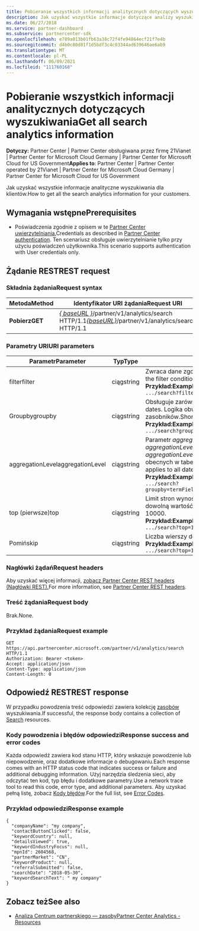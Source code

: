 ```yaml
---
title: Pobieranie wszystkich informacji analitycznych dotyczących wyszukiwania
description: Jak uzyskać wszystkie informacje dotyczące analizy wyszukiwania.
ms.date: 06/27/2018
ms.service: partner-dashboard
ms.subservice: partnercenter-sdk
ms.openlocfilehash: e789a013b01fb63a38c72f4fe94864ecf21f7e4b
ms.sourcegitcommit: d4b0c80d81f1d5bdf3c4c03344ad639646ae6ab9
ms.translationtype: MT
ms.contentlocale: pl-PL
ms.lasthandoff: 06/09/2021
ms.locfileid: "111760168"
---
```

# <a name="get-all-search-analytics-information"></a><span data-ttu-id="909cf-103">Pobieranie wszystkich informacji analitycznych dotyczących wyszukiwania</span><span class="sxs-lookup"><span data-stu-id="909cf-103">Get all search analytics information</span></span>

<span data-ttu-id="909cf-104">**Dotyczy:** Partner Center | Partner Center obsługiwana przez firmę 21Vianet | Partner Center for Microsoft Cloud Germany | Partner Center for Microsoft Cloud for US Government</span><span class="sxs-lookup"><span data-stu-id="909cf-104">**Applies to**: Partner Center | Partner Center operated by 21Vianet | Partner Center for Microsoft Cloud Germany | Partner Center for Microsoft Cloud for US Government</span></span>

<span data-ttu-id="909cf-105">Jak uzyskać wszystkie informacje analityczne wyszukiwania dla klientów.</span><span class="sxs-lookup"><span data-stu-id="909cf-105">How to get all the search analytics information for your customers.</span></span>

## <a name="prerequisites"></a><span data-ttu-id="909cf-106">Wymagania wstępne</span><span class="sxs-lookup"><span data-stu-id="909cf-106">Prerequisites</span></span>

- <span data-ttu-id="909cf-107">Poświadczenia zgodnie z opisem w te [Partner Center uwierzytelniania.](partner-center-authentication.md)</span><span class="sxs-lookup"><span data-stu-id="909cf-107">Credentials as described in [Partner Center authentication](partner-center-authentication.md).</span></span> <span data-ttu-id="909cf-108">Ten scenariusz obsługuje uwierzytelnianie tylko przy użyciu poświadczeń użytkownika.</span><span class="sxs-lookup"><span data-stu-id="909cf-108">This scenario supports authentication with User credentials only.</span></span>

## <a name="rest-request"></a><span data-ttu-id="909cf-109">Żądanie REST</span><span class="sxs-lookup"><span data-stu-id="909cf-109">REST request</span></span>

### <a name="request-syntax"></a><span data-ttu-id="909cf-110">Składnia żądania</span><span class="sxs-lookup"><span data-stu-id="909cf-110">Request syntax</span></span>

| <span data-ttu-id="909cf-111">Metoda</span><span class="sxs-lookup"><span data-stu-id="909cf-111">Method</span></span>  | <span data-ttu-id="909cf-112">Identyfikator URI żądania</span><span class="sxs-lookup"><span data-stu-id="909cf-112">Request URI</span></span> |
|---------|-------------|
| <span data-ttu-id="909cf-113">**Pobierz**</span><span class="sxs-lookup"><span data-stu-id="909cf-113">**GET**</span></span> | <span data-ttu-id="909cf-114">[*\{ baseURL \}*](partner-center-rest-urls.md)/partner/v1/analytics/search HTTP/1.1</span><span class="sxs-lookup"><span data-stu-id="909cf-114">[*\{baseURL\}*](partner-center-rest-urls.md)/partner/v1/analytics/search HTTP/1.1</span></span> |

### <a name="uri-parameters"></a><span data-ttu-id="909cf-115">Parametry URI</span><span class="sxs-lookup"><span data-stu-id="909cf-115">URI parameters</span></span>

|    <span data-ttu-id="909cf-116">Parametr</span><span class="sxs-lookup"><span data-stu-id="909cf-116">Parameter</span></span>     |  <span data-ttu-id="909cf-117">Typ</span><span class="sxs-lookup"><span data-stu-id="909cf-117">Type</span></span>  |                                                                                                                   <span data-ttu-id="909cf-118">Opis</span><span class="sxs-lookup"><span data-stu-id="909cf-118">Description</span></span>                                                                                                                    |
|------------------|--------|--------------------------------------------------------------------------------------------------------------------------------------------------------------------------------------------------------------------------------------------------|
|      <span data-ttu-id="909cf-119">filter</span><span class="sxs-lookup"><span data-stu-id="909cf-119">filter</span></span>      | <span data-ttu-id="909cf-120">ciąg</span><span class="sxs-lookup"><span data-stu-id="909cf-120">string</span></span> |                                                                     <span data-ttu-id="909cf-121">Zwraca dane zgodne z warunkiem filtru.</span><span class="sxs-lookup"><span data-stu-id="909cf-121">Returns data matching the filter condition.</span></span> </br> <span data-ttu-id="909cf-122">**Przykład:**</span><span class="sxs-lookup"><span data-stu-id="909cf-122">**Example:**</span></span></br> `.../search?filter=field eq 'value'`                                                                     |
|     <span data-ttu-id="909cf-123">Groupby</span><span class="sxs-lookup"><span data-stu-id="909cf-123">groupby</span></span>      | <span data-ttu-id="909cf-124">ciąg</span><span class="sxs-lookup"><span data-stu-id="909cf-124">string</span></span> |                                         <span data-ttu-id="909cf-125">Obsługuje zarówno terminy, jak i daty.</span><span class="sxs-lookup"><span data-stu-id="909cf-125">Supports both terms and dates.</span></span> <span data-ttu-id="909cf-126">Logika obwodu krótkiego ograniczająca liczbę zasobników.</span><span class="sxs-lookup"><span data-stu-id="909cf-126">Short circuit logic to limit the number of buckets.</span></span> </br> <span data-ttu-id="909cf-127">**Przykład:**</span><span class="sxs-lookup"><span data-stu-id="909cf-127">**Example:**</span></span></br> `.../search?groupby=termField1,dateField1,termField2`                                         |
| <span data-ttu-id="909cf-128">aggregationLevel</span><span class="sxs-lookup"><span data-stu-id="909cf-128">aggregationLevel</span></span> | <span data-ttu-id="909cf-129">ciąg</span><span class="sxs-lookup"><span data-stu-id="909cf-129">string</span></span> | <span data-ttu-id="909cf-130">Parametr *aggregationLevel* wymaga *pogrupowania wartości*.</span><span class="sxs-lookup"><span data-stu-id="909cf-130">The *aggregationLevel* parameter requires a *groupby*.</span></span> <span data-ttu-id="909cf-131">Parametr *aggregationLevel* ma zastosowanie do wszystkich pól daty obecnych w tabeli *grupowania*.</span><span class="sxs-lookup"><span data-stu-id="909cf-131">The *aggregationLevel* parameter applies to all date fields present in the *groupby*.</span></span> </br> <span data-ttu-id="909cf-132">**Przykład:**</span><span class="sxs-lookup"><span data-stu-id="909cf-132">**Example:**</span></span></br>  `.../search?groupby=termField1,dateField1,termField2&aggregationLevel=day` |
|       <span data-ttu-id="909cf-133">top (pierwsze)</span><span class="sxs-lookup"><span data-stu-id="909cf-133">top</span></span>        | <span data-ttu-id="909cf-134">ciąg</span><span class="sxs-lookup"><span data-stu-id="909cf-134">string</span></span> |                                                                     <span data-ttu-id="909cf-135">Limit stron wynosi 10000.</span><span class="sxs-lookup"><span data-stu-id="909cf-135">The page limit is 10000.</span></span> <span data-ttu-id="909cf-136">Przyjmuje dowolną wartość mniejszą niż 10000.</span><span class="sxs-lookup"><span data-stu-id="909cf-136">Takes any value less than 10000.</span></span>  </br> <span data-ttu-id="909cf-137">**Przykład:**</span><span class="sxs-lookup"><span data-stu-id="909cf-137">**Example:**</span></span></br>  `.../search?top=100`                                                                     |
|       <span data-ttu-id="909cf-138">Pomiń</span><span class="sxs-lookup"><span data-stu-id="909cf-138">skip</span></span>       | <span data-ttu-id="909cf-139">ciąg</span><span class="sxs-lookup"><span data-stu-id="909cf-139">string</span></span> |                                                                                  <span data-ttu-id="909cf-140">Liczba wierszy do pominięcia.</span><span class="sxs-lookup"><span data-stu-id="909cf-140">Number of rows to skip.</span></span> </br> <span data-ttu-id="909cf-141">**Przykład:**</span><span class="sxs-lookup"><span data-stu-id="909cf-141">**Example:**</span></span></br> `.../search?top=100&skip=100`                                                                                   |

### <a name="request-headers"></a><span data-ttu-id="909cf-142">Nagłówki żądań</span><span class="sxs-lookup"><span data-stu-id="909cf-142">Request headers</span></span>

<span data-ttu-id="909cf-143">Aby uzyskać więcej informacji, [zobacz Partner Center REST headers (Nagłówki REST).](headers.md)</span><span class="sxs-lookup"><span data-stu-id="909cf-143">For more information, see [Partner Center REST headers](headers.md).</span></span>

### <a name="request-body"></a><span data-ttu-id="909cf-144">Treść żądania</span><span class="sxs-lookup"><span data-stu-id="909cf-144">Request body</span></span>

<span data-ttu-id="909cf-145">Brak.</span><span class="sxs-lookup"><span data-stu-id="909cf-145">None.</span></span>

### <a name="request-example"></a><span data-ttu-id="909cf-146">Przykład żądania</span><span class="sxs-lookup"><span data-stu-id="909cf-146">Request example</span></span>

```http
GET https://api.partnercenter.microsoft.com/partner/v1/analytics/search HTTP/1.1
Authorization: Bearer <token>
Accept: application/json
Content-Type: application/json
Content-Length: 0
```

## <a name="rest-response"></a><span data-ttu-id="909cf-147">Odpowiedź REST</span><span class="sxs-lookup"><span data-stu-id="909cf-147">REST response</span></span>

<span data-ttu-id="909cf-148">W przypadku powodzenia treść odpowiedzi zawiera kolekcję [zasobów](partner-center-analytics-resources.md#search-resource) wyszukiwania.</span><span class="sxs-lookup"><span data-stu-id="909cf-148">If successful, the response body contains a collection of [Search](partner-center-analytics-resources.md#search-resource) resources.</span></span>

### <a name="response-success-and-error-codes"></a><span data-ttu-id="909cf-149">Kody powodzenia i błędów odpowiedzi</span><span class="sxs-lookup"><span data-stu-id="909cf-149">Response success and error codes</span></span>

<span data-ttu-id="909cf-150">Każda odpowiedź zawiera kod stanu HTTP, który wskazuje powodzenie lub niepowodzenie, oraz dodatkowe informacje o debugowaniu.</span><span class="sxs-lookup"><span data-stu-id="909cf-150">Each response comes with an HTTP status code that indicates success or failure and additional debugging information.</span></span> <span data-ttu-id="909cf-151">Użyj narzędzia śledzenia sieci, aby odczytać ten kod, typ błędu i dodatkowe parametry.</span><span class="sxs-lookup"><span data-stu-id="909cf-151">Use a network trace tool to read this code, error type, and additional parameters.</span></span> <span data-ttu-id="909cf-152">Aby uzyskać pełną listę, zobacz [Kody błędów](error-codes.md).</span><span class="sxs-lookup"><span data-stu-id="909cf-152">For the full list, see [Error Codes](error-codes.md).</span></span>

### <a name="response-example"></a><span data-ttu-id="909cf-153">Przykład odpowiedzi</span><span class="sxs-lookup"><span data-stu-id="909cf-153">Response example</span></span>

```http
{
  "companyName": "my company",
  "contactButtonClicked": false,
  "keywordCountry": null,
  "detailsViewed": true,
  "keywordIndustryFocus": null,
  "mpnId": 2604568,
  "partnerMarket": "CN",
  "keywordProduct": null,
  "referralSubmitted": false,
  "searchDate": "2018-05-30",
  "keywordSearchText": " my company"
}
```

## <a name="see-also"></a><span data-ttu-id="909cf-154">Zobacz też</span><span class="sxs-lookup"><span data-stu-id="909cf-154">See also</span></span>

- [<span data-ttu-id="909cf-155">Analiza Centrum partnerskiego — zasoby</span><span class="sxs-lookup"><span data-stu-id="909cf-155">Partner Center Analytics - Resources</span></span>](partner-center-analytics-resources.md)
